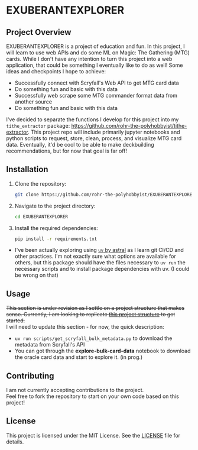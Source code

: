 # EXUBERANTEXPLORER

## Project Overview

EXUBERANTEXPLORER is a project of education and fun. In this project, I will learn to use web APIs and do some ML on Magic: The Gathering (MTG) cards. While I don't have any intention to turn this project into a web application, that could be something I eventually like to do as well! Some ideas and checkpoints I hope to achieve:  
  
- Successfully connect with Scryfall's Web API to get MTG card data  
- Do something fun and basic with this data  
- Successfully web scrape some MTG commander format data from another source  
- Do something fun and basic with this data

I've decided to separate the functions I develop for this project into my `tithe_extractor` package: https://github.com/rohr-the-polyhobbyist/tithe-extractor. This project repo will include primarily jupyter notebooks and python scripts to request, store, clean, process, and visualize MTG card data. Eventually, it'd be cool to be able to make deckbuilding recommendations, but for now that goal is far off!

## Installation

1. Clone the repository:

    ```bash
    git clone https://github.com/rohr-the-polyhobbyist/EXUBERANTEXPLORER.git
    ```

2. Navigate to the project directory:

    ```bash
    cd EXUBERANTEXPLORER
    ```

3. Install the required dependencies:

    ```bash
    pip install -r requirements.txt
    ```
  * I've been actually exploring using [`uv` by astral](https://docs.astral.sh/uv/) as I learn git CI/CD and other practices. I'm not exactly sure what options are available for others, but this package should have the files necessary to `uv run` the necessary scripts and to install package dependencies with uv. (I could be wrong on that)  

## Usage

~~This section is under revision as I settle on a project structure that makes sense. Currently, I am looking to replicate [this project structure](https://gist.github.com/ericmjl/27e50331f24db3e8f957d1fe7bbbe510?permalink_comment_id=5031342) to get started.~~  
I will need to update this section - for now, the quick description:
- `uv run scripts/get_scryfall_bulk_metadata.py` to download the metadata from Scryfall's API
- You can got through the **explore-bulk-card-data** notebook to download the oracle card data and start to explore it. (in prog.)

## Contributing

I am not currently accepting contributions to the project.  
Feel free to fork the repository to start on your own code based on this project!  

## License

This project is licensed under the MIT License. See the [LICENSE](LICENSE) file for details.
